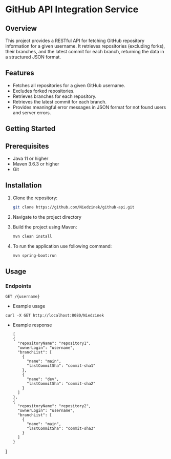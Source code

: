 # GitHub API Integration Service

## Overview

This project provides a RESTful API for fetching GitHub repository information for a given username. It retrieves repositories (excluding forks), their branches, and the latest commit for each branch, returning the data in a structured JSON format.

## Features

- Fetches all repositories for a given GitHub username.
- Excludes forked repositories.
- Retrieves branches for each repository.
- Retrieves the latest commit for each branch.
- Provides meaningful error messages in JSON format for not found users and server errors.

## Getting Started

## Prerequisites

- Java 11 or higher
- Maven 3.6.3 or higher
- Git

## Installation

1. Clone the repository:
   ```bash
   git clone https://github.com/Niedzinek/github-api.git
   ```

2. Navigate to the project directory

3. Build the project using Maven:
   ```bash
   mvn clean install
   ```

4. To run the application use following command:

   ```bash
   mvn spring-boot:run
   ```

## Usage

### Endpoints

```
GET /{username}
```

- Example usage

```
curl -X GET http://localhost:8080/Niedzinek
```

- Example response

  ```
  [
  {
    "repositoryName": "repository1",
    "ownerLogin": "username",
    "branchList": [
      {
        "name": "main",
        "lastCommitSha": "commit-sha1"
      },
      {
        "name": "dev",
        "lastCommitSha": "commit-sha2"
      }
    ]
  },
  {
    "repositoryName": "repository2",
    "ownerLogin": "username",
    "branchList": [
      {
        "name": "main",
        "lastCommitSha": "commit-sha3"
      }
    ]
  }
]
  ```



